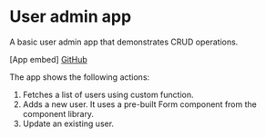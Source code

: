 # User admin app

<p class="description">A basic user admin app that demonstrates CRUD operations.</p>

[App embed]
[GitHub](https://github.com/mui/mui-toolpad/tree/master/examples/showcase)

The app shows the following actions:

1. Fetches a list of users using custom function.
2. Adds a new user. It uses a pre-built Form component from the component library.
3. Update an existing user.
